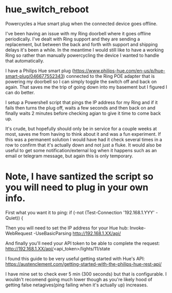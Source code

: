 # hue_switch_reboot
Powercycles a Hue smart plug when the connected device goes offline.


I've been having an issue with my Ring doorbell where it goes offline periodically. I've dealt with Ring support and they are sending a replacement, but between the back and forth with support and shipping delays it's been a while. In the meantime I would still like to have a working Ring so rather than manually powercycling the device I wanted to handle that automatically.

I have a Philips Hue smart plug (https://www.philips-hue.com/en-us/p/hue-smart-plug/046677552343) connected to the Ring POE adapter that is powering my doorbell so I can simply toggle the switch off and back on again. That saves me the trip of going down into my basement but I figured I can do better.

I setup a Powershell script that pings the IP address for my Ring and if it fails then turns the plug off, waits a few seconds and then back on and finally waits 2 minutes before checking agian to give it time to come back up.

It's crude, but hopefully should only be in service for a couple weeks at most, saves me from having to think about it and was a fun experiment. If this was a permanent solution I would have had it check several times in a row to confirm that it's actually down and not just a fluke. It would also be useful to get some notification/external log when it happens such as an email or telegram message, but again this is only temporary.


Note, I have santized the script so you will need to plug in your own info.
============================================================================


First what you want it to ping:
    if (-not (Test-Connection '192.168.1.YYY' -Quiet)) {
    
Then you will need to set the IP address for your Hue hub:
    Invoke-WebRequest -UseBasicParsing http://192.168.1.XX/api/

And finally you'll need your API token to be able to complete the request:
     http://192.168.1.XX/api/<api_token>/lights/11/state
     
I found this guide to be very useful getting started with Hue's API: https://austenclement.com/getting-started-with-the-philips-hue-rest-api/

I have mine set to check ever 5 min (300 seconds) but that is configurable. I wouldn't recomend going much lower though as you're likely hood of getting false netagives(ping failing when it's actually up) increases.
